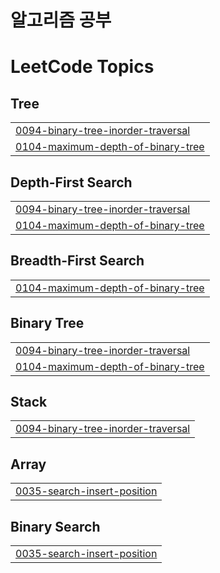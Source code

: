 # 알고리즘 공부

<!---LeetCode Topics Start-->
# LeetCode Topics
## Tree
|  |
| ------- |
| [0094-binary-tree-inorder-traversal](https://github.com/garudanish/algorithm/tree/master/0094-binary-tree-inorder-traversal) |
| [0104-maximum-depth-of-binary-tree](https://github.com/garudanish/algorithm/tree/master/0104-maximum-depth-of-binary-tree) |
## Depth-First Search
|  |
| ------- |
| [0094-binary-tree-inorder-traversal](https://github.com/garudanish/algorithm/tree/master/0094-binary-tree-inorder-traversal) |
| [0104-maximum-depth-of-binary-tree](https://github.com/garudanish/algorithm/tree/master/0104-maximum-depth-of-binary-tree) |
## Breadth-First Search
|  |
| ------- |
| [0104-maximum-depth-of-binary-tree](https://github.com/garudanish/algorithm/tree/master/0104-maximum-depth-of-binary-tree) |
## Binary Tree
|  |
| ------- |
| [0094-binary-tree-inorder-traversal](https://github.com/garudanish/algorithm/tree/master/0094-binary-tree-inorder-traversal) |
| [0104-maximum-depth-of-binary-tree](https://github.com/garudanish/algorithm/tree/master/0104-maximum-depth-of-binary-tree) |
## Stack
|  |
| ------- |
| [0094-binary-tree-inorder-traversal](https://github.com/garudanish/algorithm/tree/master/0094-binary-tree-inorder-traversal) |
## Array
|  |
| ------- |
| [0035-search-insert-position](https://github.com/garudanish/algorithm/tree/master/0035-search-insert-position) |
## Binary Search
|  |
| ------- |
| [0035-search-insert-position](https://github.com/garudanish/algorithm/tree/master/0035-search-insert-position) |
<!---LeetCode Topics End-->